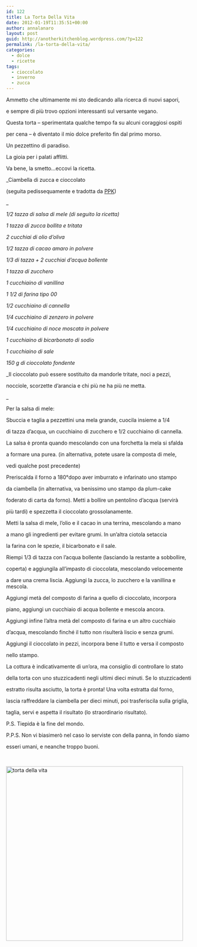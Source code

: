 ```yaml
---
id: 122
title: La Torta Della Vita
date: 2012-01-19T11:35:51+00:00
author: annalanaro
layout: post
guid: http://anotherkitchenblog.wordpress.com/?p=122
permalink: /la-torta-della-vita/
categories:
  - dolce
  - ricette
tags:
  - cioccolato
  - inverno
  - zucca
---
```

Ammetto che ultimamente mi sto dedicando alla ricerca di nuovi sapori,
  
e sempre di più trovo opzioni interessanti sul versante vegano.
  
Questa torta &#8211; sperimentata qualche tempo fa su alcuni coraggiosi ospiti
  
per cena &#8211; è diventato il mio dolce preferito fin dal primo morso.
  
Un pezzettino di paradiso.
  
La gioia per i palati afflitti.
  
Va bene, la smetto&#8230;eccovi la ricetta.

_Ciambella di zucca e cioccolato
  
(seguita pedissequamente e tradotta da [PPK](http://www.theppk.com/2011/10/chocolate-pumpkin-loaf/))
  
_ 

_1/2 tazza di salsa di mele (di seguito la ricetta)_
  
 _1 tazza di zucca bollita e tritata_
  
 _2 cucchiai di olio d&#8217;oliva_
  
 _1/2 tazza di cacao amaro in polvere_
  
 _1/3 di tazza + 2 cucchiai d&#8217;acqua bollente_
  
 _1 tazza di zucchero_
  
 _1 cucchiaino di vanillina_
  
 _1 1/2 di farina tipo 00_
  
 _1/2 cucchiaino di cannella_
  
 _1/4 cucchiaino di zenzero in polvere_
  
 _1/4 cucchiaino di noce moscata in polvere_
  
 _1 cucchiaino di bicarbonato di sodio_
  
 _1 cucchiaino di sale_
  
 _150 g di cioccolato fondente_

_Il cioccolato può essere sostituito da mandorle tritate, noci a pezzi,
  
nocciole, scorzette d&#8217;arancia e chi più ne ha più ne metta.
  
_ 

Per la salsa di mele:
  
Sbuccia e taglia a pezzettini una mela grande, cuocila insieme a 1/4
  
di tazza d&#8217;acqua, un cucchiaino di zucchero e 1/2 cucchiaino di cannella.
  
La salsa è pronta quando mescolando con una forchetta la mela si sfalda
  
a formare una purea. (in alternativa, potete usare la composta di mele,
  
vedi qualche post precedente)

Preriscalda il forno a 180°dopo aver imburrato e infarinato uno stampo
  
da ciambella (in alternativa, va benissimo uno stampo da plum-cake
  
foderato di carta da forno). Metti a bollire un pentolino d&#8217;acqua (servirà
  
più tardi) e spezzetta il cioccolato grossolanamente.

Metti la salsa di mele, l&#8217;olio e il cacao in una terrina, mescolando a mano
  
a mano gli ingredienti per evitare grumi. In un&#8217;altra ciotola setaccia
  
la farina con le spezie, il bicarbonato e il sale.

Riempi 1/3 di tazza con l&#8217;acqua bollente (lasciando la restante a sobbollire,
  
coperta) e aggiungila all&#8217;impasto di cioccolata, mescolando velocemente
  
a dare una crema liscia. Aggiungi la zucca, lo zucchero e la vanillina e mescola.

Aggiungi metà del composto di farina a quello di cioccolato, incorpora
  
piano, aggiungi un cucchiaio di acqua bollente e mescola ancora.
  
Aggiungi infine l&#8217;altra metà del composto di farina e un altro cucchiaio
  
d&#8217;acqua, mescolando finché il tutto non risulterà liscio e senza grumi.
  
Aggiungi il cioccolato in pezzi, incorpora bene il tutto e versa il composto
  
nello stampo.

La cottura è indicativamente di un&#8217;ora, ma consiglio di controllare lo stato
  
della torta con uno stuzzicadenti negli ultimi dieci minuti. Se lo stuzzicadenti
  
estratto risulta asciutto, la torta è pronta! Una volta estratta dal forno,
  
lascia raffreddare la ciambella per dieci minuti, poi trasferiscila sulla griglia,
  
taglia, servi e aspetta il risultato (lo straordinario risultato).

P.S. Tiepida è la fine del mondo.
  
P.P.S. Non vi biasimerò nel caso lo serviste con della panna, in fondo siamo
  
esseri umani, e neanche troppo buoni.

&nbsp;

<a href="http://anotherkitchenblog.wordpress.com/2012/01/19/la-torta-della-vita/ppkloaf/" rel="attachment wp-att-123"><img class="alignleft  wp-image-123" title="torta della vita" src="http://anotherkitchenblog.files.wordpress.com/2012/01/ppkloaf.jpg" alt="torta della vita" width="481" height="473" srcset="http://kitchen.annalanaro.com/wp-content/uploads/2012/01/ppkloaf.jpg 888w, http://kitchen.annalanaro.com/wp-content/uploads/2012/01/ppkloaf-300x294.jpg 300w" sizes="(max-width: 481px) 100vw, 481px" /></a>